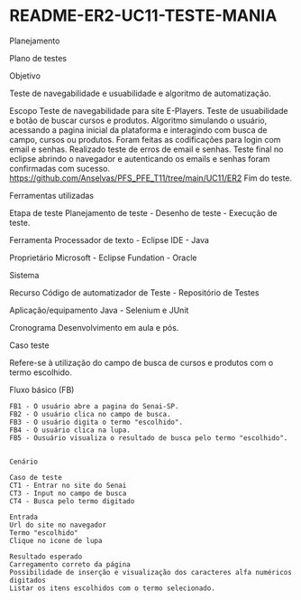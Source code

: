 # README-ER2-UC11-TESTE-MANIA

Planejamento

Plano de testes

Objetivo

Teste de navegabilidade e usuabilidade e algoritmo de automatização.

Escopo
Teste de navegabilidade para site E-Players.
Teste de usuabilidade e botão de buscar cursos e produtos.
Algoritmo simulando o usuário, acessando a pagina inicial da plataforma e interagindo com busca de campo, cursos ou produtos.
Foram feitas as codificações para login com email e senhas. 
Realizado teste de erros de email e senhas.
Teste final no eclipse abrindo o navegador e autenticando os emails e senhas foram confirmadas com sucesso.
https://github.com/Anselvas/PFS_PFE_T11/tree/main/UC11/ER2
Fim do teste.

Ferramentas utilizadas

Etapa de teste
Planejamento de teste - Desenho de teste - Execução de teste.

Ferramenta
Processador de texto - Eclipse IDE - Java

Proprietário 
Microsoft - Eclipse Fundation - Oracle

Sistema

Recurso
Código de automatizador de Teste - Repositório de Testes

Aplicação/equipamento
Java - Selenium e JUnit

Cronograma
Desenvolvimento em aula e pós.

Caso teste

Refere-se à utilização do campo de busca de cursos e produtos com o termo escolhido.

Fluxo básico (FB)

    FB1 - O usuário abre a pagina do Senai-SP.
    FB2 - O usuário clica no campo de busca.
    FB3 - O usuário digita o termo "escolhido".
    FB4 - O usuário clica na lupa.
    FB5 - Ousuário visualiza o resultado de busca pelo termo "escolhido".


    Cenário

    Caso de teste
    CT1 - Entrar no site do Senai
    CT3 - Input no campo de busca
    CT4 - Busca pelo termo digitado

    Entrada
    Url do site no navegador
    Termo "escolhido"
    Clique no icone de lupa

    Resultado esperado
    Carregamento correto da página
    Possibilidade de inserção e visualização dos caracteres alfa numéricos digitados
    Listar os itens escolhidos com o termo selecionado.








